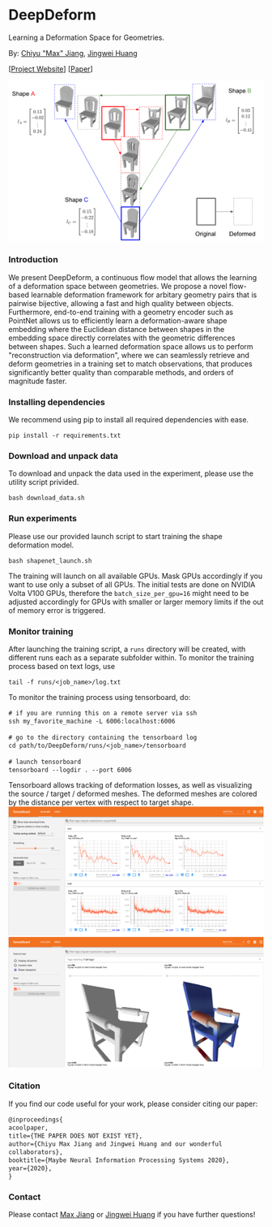 # DeepDeform
Learning a Deformation Space for Geometries.
 
By: [Chiyu "Max" Jiang](http://maxjiang.ml/), [Jingwei Huang](http://stanford.edu/~jingweih/)

\[[Project Website]()\] \[[Paper]()\]
 
![teaser](doc/teaser.png "deepdeform_teaser")

### Introduction
We present DeepDeform, a continuous flow model that allows the learning of a deformation space between geometries. We propose a novel flow-based learnable deformation framework for arbitary geometry pairs that is pairwise bijective, allowing a fast and high quality between objects. Furthermore, end-to-end training with a geometry encoder such as PointNet allows us to efficiently learn a deformation-aware shape embedding where the Euclidean distance between shapes in the embedding space directly correlates with the geometric differences between shapes. Such a learned deformation space allows us to perform "reconstruction via deformation", where we can seamlessly retrieve and deform geometries in a training set to match observations, that produces significantly better quality than comparable methods, and orders of magnitude faster.

### Installing dependencies
We recommend using pip to install all required dependencies with ease.
```
pip install -r requirements.txt
```

### Download and unpack data
To download and unpack the data used in the experiment, please use the utility script privided.
```
bash download_data.sh
```

### Run experiments
Please use our provided launch script to start training the shape deformation model.
```
bash shapenet_launch.sh
```

The training will launch on all available GPUs. Mask GPUs accordingly if you want to use only a subset of all GPUs. The initial tests are done on NVIDIA Volta V100 GPUs, therefore the `batch_size_per_gpu=16` might need to be adjusted accordingly for GPUs with smaller or larger memory limits if the out of memory error is triggered.

### Monitor training
After launching the training script, a `runs` directory will be created, with different runs each as a separate subfolder within. To monitor the training process based on text logs, use
```
tail -f runs/<job_name>/log.txt
```

To monitor the training process using tensorboard, do:
```
# if you are running this on a remote server via ssh
ssh my_favorite_machine -L 6006:localhost:6006

# go to the directory containing the tensorboard log
cd path/to/DeepDeform/runs/<job_name>/tensorboard

# launch tensorboard
tensorboard --logdir . --port 6006
```
Tensorboard allows tracking of deformation losses, as well as visualizing the source / target / deformed meshes. The deformed meshes are colored by the distance per vertex with respect to target shape.
![tb_loss](doc/tb_losses.png "tensorboard losses")
![tb_loss](doc/tb_meshes.png "tensorboard meshes")


### Citation
If you find our code useful for your work, please consider citing our paper:
```
@inproceedings{
acoolpaper,
title={THE PAPER DOES NOT EXIST YET},
author={Chiyu Max Jiang and Jingwei Huang and our wonderful collaborators},
booktitle={Maybe Neural Information Processing Systems 2020},
year={2020},
}
```

### Contact
Please contact [Max Jiang](mailto:maxjiang93@gmail.com) or [Jingwei Huang](mailto:hjwdzh@gmail.com) if you have further questions!
